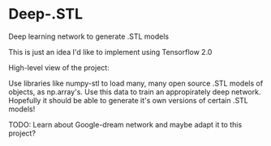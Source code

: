 # Deep-.STL
Deep learning network to generate .STL models

This is just an idea I'd like to implement using Tensorflow 2.0

High-level view of the project:

Use libraries like numpy-stl to load many, many open source .STL models of objects, as np.array's.
Use this data to train an appropirately deep network.
Hopefully it should be able to generate it's own versions of certain .STL models!

TODO: Learn about Google-dream network and maybe adapt it to this project?
